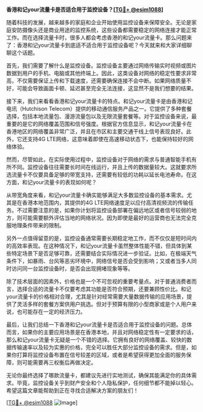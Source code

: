 **香港和记your流量卡是否适合用于监控设备？[[TG💪+ @esim1088](https://t.me/s/esim1088)]**

随着科技的发展，越来越多的家庭和企业开始使用监控设备来保障安全。无论是家庭安防摄像头还是商业用途的监控系统，这些设备都需要稳定的网络连接才能正常工作。而在选择流量卡时，很多人都会考虑香港的和记your流量卡。那么问题来了：香港和记your流量卡到底适不适合用于监控设备呢？今天就来和大家详细聊聊这个话题。

首先，我们需要了解什么是监控设备。监控设备主要通过网络传输实时视频或图片数据到用户的手机、电脑或其他终端上。因此，这类设备对网络的稳定性要求非常高，不仅需要保证上传和下载速度，还需要确保连接不会中断。如果网络质量不好，可能会导致画面卡顿、延迟甚至完全无法连接，这显然不是我们想要的结果。

接下来，我们来看看香港和记your流量卡的特点。和记your流量卡是由香港和记电讯（Hutchison Telecom）提供的移动通信服务产品之一。它提供了多种套餐选择，包括本地流量包、漫游流量包以及无限流量套餐等。对于监控设备来说，最重要的是它的网络覆盖范围和信号强度。根据官方信息显示，和记your流量卡在香港地区的网络覆盖非常广泛，并且在市区和主要交通干线上信号表现良好。此外，它还支持4G LTE网络，这意味着即使在高速移动状态下，也能保持较好的网络体验。

然而，尽管如此，在实际使用过程中，监控设备对于网络的需求与普通智能手机有所不同。监控设备往往需要长时间在线运行，并且上传的数据量较大。这就要求所选流量卡不仅要具备足够的带宽支持，还需要有较低的功耗以延长电池寿命。在这方面，和记your流量卡的表现如何呢？

从带宽角度来看，和记your流量卡确实能够满足大多数监控设备的基本需求。尤其是在香港本地范围内，其提供的4G LTE网络速度足以应付高清视频流的传输任务。不过需要注意的是，如果你计划将监控设备部署在偏远地区或者信号较弱的地方，则可能需要额外评估当地的网络状况。因为即使是最好的运营商也无法完全克服地理条件带来的限制。

另外一点值得留意的是，监控设备通常需要长期稳定地工作，而不仅仅是短时间内的高效率表现。在这种情况下，和记your流量卡虽然整体性能不错，但具体到某些特定场景下是否足够可靠，还需要结合实际情况进一步验证。比如，在极端天气条件下，如暴雨、台风等恶劣环境中，网络信号是否会受到影响；又或者当多人同时访问同一台监控设备时，是否会出现拥堵现象等等。

除了技术层面的因素外，价格也是一个不可忽视的重要考量点。对于普通消费者而言，选择合适的流量卡不仅要考虑其功能是否符合预期，还要兼顾性价比。和记your流量卡的价格相对合理，尤其是针对经常需要大量数据传输的应用场景，提供了灵活多样的套餐方案供用户挑选。但对于预算有限的小型商家或是个人用户来说，也可能存在一定的经济压力。

最后，让我们总结一下香港和记your流量卡是否适合用于监控设备的问题。总体而言，如果你的主要应用场景是在香港本地，并且对网络稳定性有一定要求的话，那么和记your流量卡无疑是一个不错的选择。它拥有良好的网络覆盖、较快的数据传输速率以及较为实惠的价格，完全可以胜任大部分监控设备的需求。但是，如果你打算将监控设备布置在信号较差的区域，或者是希望获得更加全面的服务保障，则可能需要再三权衡后再做决定。

无论你最终选择了哪款流量卡，都建议先进行实地测试，确保其能满足你的具体需求。毕竟，监控设备关乎到财产安全和个人隐私保护，任何细节都不能掉以轻心。希望这篇文章能帮助到正在寻找合适解决方案的朋友们！

[[TG💪+ @esim1088](https://t.me/s/esim1088) ![Image](https://i.postimg.cc/4NQfJmqS/Snipaste-2025-05-13-00-14-12.png)]
